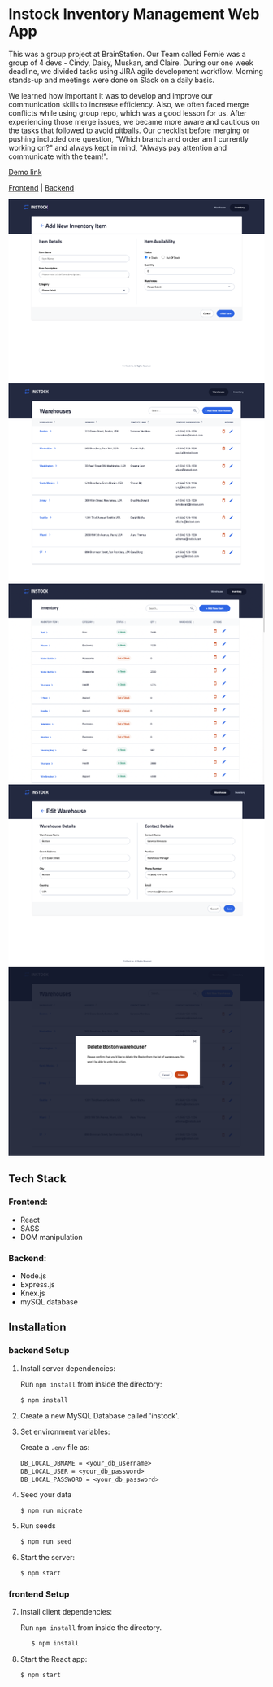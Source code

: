 # Instock Inventory Management Web App

This was a group project at BrainStation. Our Team called Fernie was a group of 4 devs - Cindy, Daisy, Muskan, and Claire. During our one week deadline, we divided tasks using JIRA agile development workflow. Morning stands-up and meetings were done on Slack on a daily basis.

We learned how important it was to develop and improve our communication skills to increase efficiency. Also, we often faced merge conflicts while using group repo, which was a good lesson for us. After experiencing those merge issues, we became more aware and cautious on the tasks that followed to avoid pitballs. Our checklist before merging or pushing included one question, "Which branch and order am I currently working on?" and always kept in mind, "Always pay attention and communicate with the team!".

[Demo link](https://www.youtube.com/watch?v=mkDwSbr5Rcg)

[Frontend](https://github.com/jclairelee/inStock) | [Backend](https://github.com/jclairelee/inStock-server)

![Inventory List](./src/assets/screenshot/2.png)
![Warehouse List](./src/assets/screenshot/4.png)
![Add New Inventory](./src/assets/screenshot/1.png)
![Edit Warehouse](./src/assets/screenshot/6.png)
![Delete Warehouse](./src/assets/screenshot/5.png)

## Tech Stack

### Frontend:

- React
- SASS
- DOM manipulation

### Backend:

- Node.js
- Express.js
- Knex.js
- mySQL database

## Installation

### backend Setup

1. Install server dependencies:

   Run `npm install` from inside the directory:

   ```bash
   $ npm install
   ```

2. Create a new MySQL Database called 'instock'.

3. Set environment variables:

   Create a `.env` file as:

   ```shell
   DB_LOCAL_DBNAME = <your_db_username>
   DB_LOCAL_USER = <your_db_password>
   DB_LOCAL_PASSWORD = <your_db_password>
   ```

4. Seed your data

   ```bash
   $ npm run migrate
   ```

5. Run seeds
   ```bash
   $ npm run seed
   ```
6. Start the server:
   ```bash
   $ npm start
   ```

### frontend Setup

7. Install client dependencies:

   Run `npm install` from inside the directory.

   ```bash
      $ npm install
   ```

8. Start the React app:
   ```bash
   $ npm start
   ```
